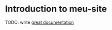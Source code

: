 # Introduction to meu-site

TODO: write [great documentation](http://jacobian.org/writing/what-to-write/)
